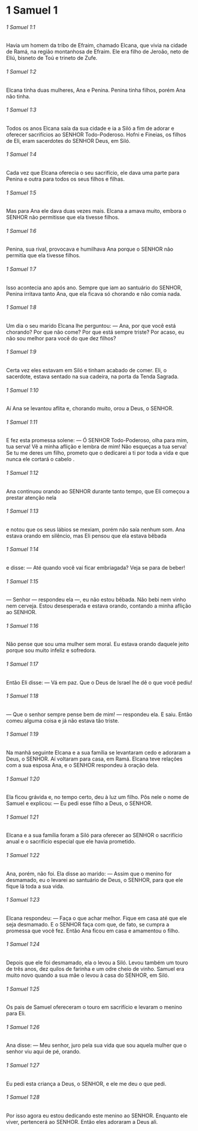 # 1 Samuel 1

###### 1 Samuel 1:1

Havia um homem da tribo de Efraim, chamado Elcana, que vivia na cidade de Ramá, na região montanhosa de Efraim. Ele era filho de Jeroão, neto de Eliú, bisneto de Toú e trineto de Zufe.

###### 1 Samuel 1:2

Elcana tinha duas mulheres, Ana e Penina. Penina tinha filhos, porém Ana não tinha.

###### 1 Samuel 1:3

Todos os anos Elcana saía da sua cidade e ia a Siló a fim de adorar e oferecer sacrifícios ao SENHOR Todo-Poderoso. Hofni e Fineias, os filhos de Eli, eram sacerdotes do SENHOR Deus, em Siló.

###### 1 Samuel 1:4

Cada vez que Elcana oferecia o seu sacrifício, ele dava uma parte para Penina e outra para todos os seus filhos e filhas.

###### 1 Samuel 1:5

Mas para Ana ele dava duas vezes mais. Elcana a amava muito, embora o SENHOR não permitisse que ela tivesse filhos.

###### 1 Samuel 1:6

Penina, sua rival, provocava e humilhava Ana porque o SENHOR não permitia que ela tivesse filhos.

###### 1 Samuel 1:7

Isso acontecia ano após ano. Sempre que iam ao santuário do SENHOR, Penina irritava tanto Ana, que ela ficava só chorando e não comia nada.

###### 1 Samuel 1:8

Um dia o seu marido Elcana lhe perguntou: — Ana, por que você está chorando? Por que não come? Por que está sempre triste? Por acaso, eu não sou melhor para você do que dez filhos?

###### 1 Samuel 1:9

Certa vez eles estavam em Siló e tinham acabado de comer. Eli, o sacerdote, estava sentado na sua cadeira, na porta da Tenda Sagrada.

###### 1 Samuel 1:10

Aí Ana se levantou aflita e, chorando muito, orou a Deus, o SENHOR.

###### 1 Samuel 1:11

E fez esta promessa solene: — Ó SENHOR Todo-Poderoso, olha para mim, tua serva! Vê a minha aflição e lembra de mim! Não esqueças a tua serva! Se tu me deres um filho, prometo que o dedicarei a ti por toda a vida e que nunca ele cortará o cabelo .

###### 1 Samuel 1:12

Ana continuou orando ao SENHOR durante tanto tempo, que Eli começou a prestar atenção nela

###### 1 Samuel 1:13

e notou que os seus lábios se mexiam, porém não saía nenhum som. Ana estava orando em silêncio, mas Eli pensou que ela estava bêbada

###### 1 Samuel 1:14

e disse: — Até quando você vai ficar embriagada? Veja se para de beber!

###### 1 Samuel 1:15

— Senhor — respondeu ela —, eu não estou bêbada. Não bebi nem vinho nem cerveja. Estou desesperada e estava orando, contando a minha aflição ao SENHOR.

###### 1 Samuel 1:16

Não pense que sou uma mulher sem moral. Eu estava orando daquele jeito porque sou muito infeliz e sofredora.

###### 1 Samuel 1:17

Então Eli disse: — Vá em paz. Que o Deus de Israel lhe dê o que você pediu!

###### 1 Samuel 1:18

— Que o senhor sempre pense bem de mim! — respondeu ela. E saiu. Então comeu alguma coisa e já não estava tão triste.

###### 1 Samuel 1:19

Na manhã seguinte Elcana e a sua família se levantaram cedo e adoraram a Deus, o SENHOR. Aí voltaram para casa, em Ramá. Elcana teve relações com a sua esposa Ana, e o SENHOR respondeu à oração dela.

###### 1 Samuel 1:20

Ela ficou grávida e, no tempo certo, deu à luz um filho. Pôs nele o nome de Samuel e explicou: — Eu pedi esse filho a Deus, o SENHOR.

###### 1 Samuel 1:21

Elcana e a sua família foram a Siló para oferecer ao SENHOR o sacrifício anual e o sacrifício especial que ele havia prometido.

###### 1 Samuel 1:22

Ana, porém, não foi. Ela disse ao marido: — Assim que o menino for desmamado, eu o levarei ao santuário de Deus, o SENHOR, para que ele fique lá toda a sua vida.

###### 1 Samuel 1:23

Elcana respondeu: — Faça o que achar melhor. Fique em casa até que ele seja desmamado. E o SENHOR faça com que, de fato, se cumpra a promessa que você fez. Então Ana ficou em casa e amamentou o filho.

###### 1 Samuel 1:24

Depois que ele foi desmamado, ela o levou a Siló. Levou também um touro de três anos, dez quilos de farinha e um odre cheio de vinho. Samuel era muito novo quando a sua mãe o levou à casa do SENHOR, em Siló.

###### 1 Samuel 1:25

Os pais de Samuel ofereceram o touro em sacrifício e levaram o menino para Eli.

###### 1 Samuel 1:26

Ana disse: — Meu senhor, juro pela sua vida que sou aquela mulher que o senhor viu aqui de pé, orando.

###### 1 Samuel 1:27

Eu pedi esta criança a Deus, o SENHOR, e ele me deu o que pedi.

###### 1 Samuel 1:28

Por isso agora eu estou dedicando este menino ao SENHOR. Enquanto ele viver, pertencerá ao SENHOR. Então eles adoraram a Deus ali.

